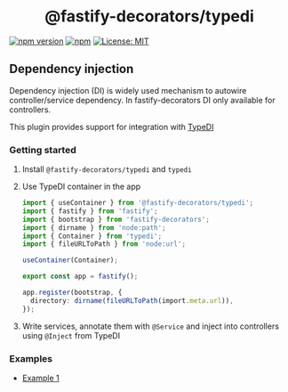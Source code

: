<h1 style="text-align: center">@fastify-decorators/typedi</h1>

[![npm version](https://badge.fury.io/js/@fastify-decorators%2Ftypedi.svg)](https://badge.fury.io/js/@fastify-decorators%2Ftypedi)
[![npm](https://img.shields.io/npm/dm/@fastify-decorators/typedi.svg?colorB=brightgreen)](https://www.npmjs.com/package/@fastify-decorators/typedi)
[![License: MIT](https://img.shields.io/badge/License-MIT-brightgreen.svg)](https://opensource.org/licenses/MIT)

## Dependency injection

Dependency injection (DI) is widely used mechanism to autowire controller/service dependency.
In fastify-decorators DI only available for controllers.

This plugin provides support for integration with [TypeDI](https://npmjs.com/package/typedi)

### Getting started

1. Install `@fastify-decorators/typedi` and `typedi`
2. Use TypeDI container in the app

   ```typescript
   import { useContainer } from '@fastify-decorators/typedi';
   import { fastify } from 'fastify';
   import { bootstrap } from 'fastify-decorators';
   import { dirname } from 'node:path';
   import { Container } from 'typedi';
   import { fileURLToPath } from 'node:url';

   useContainer(Container);

   export const app = fastify();

   app.register(bootstrap, {
     directory: dirname(fileURLToPath(import.meta.url)),
   });
   ```

3. Write services, annotate them with `@Service` and inject into controllers using `@Inject` from TypeDI

### Examples

- [Example 1](https://github.com/L2jLiga/fastify-decorators/tree/v4/examples/typedi)
